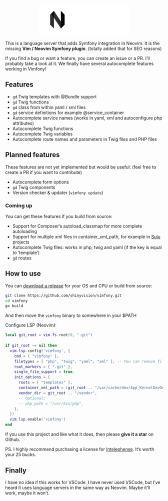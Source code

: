 <p align="center">
    <img src="https://raw.githubusercontent.com/shinyvision/vimfony/main/.github/assets/vimfony_sm.png" alt="Vimfony Logo">
</p>

This is a language server that adds Symfony integration in Neovim. It is the missing **Vim / Neovim Symfony plugin**. (totally added that for SEO reasons)

If you find a bug or want a feature, you can create an issue or a PR. I’ll probably take a look at it.
We finally have several autocomplete features working in Vimfony!

## Features
- `gd` Twig templates with @Bundle support
- `gd` Twig functions
- `gd` class from within yaml / xml files
- `gd` service definitions for example @service_container
- Autocomplete service names (works in yaml, xml and autoconfigure php attributes)
- Autocomplete Twig functions
- Autocomplete Twig variables
- Autocomplete route names and parameters in Twig files and PHP files

## Planned features
These features are not yet implemented but would be useful:
(feel free to create a PR if you want to contribute)
- Autocomplete form options
- `gd` Twig components
- Version checker & updater (`vimfony update`)

### Coming up
You can get these features if you build from source:
- Support for Composer’s autoload_classmap for more complete autoloading
- Support for multiple xml files in container_xml_path, for example in [Sulu](https://github.com/sulu/sulu) projects
- Autocomplete Twig files: works in php, twig and yaml (if the key is equal to ‘template’)
- `gd` routes

## How to use
You can [download a release](https://github.com/shinyvision/vimfony/releases) for your OS and CPU or build from source:
```bash
git clone https://github.com/shinyvision/vimfony.git
cd vimfony
go build
```

And then move the `vimfony` binary to somewhere in your $PATH

Configure LSP (Neovim):
```lua
local git_root = vim.fs.root(0, ".git")

if git_root ~= nil then
  vim.lsp.config('vimfony', {
    cmd = { "vimfony" },
    filetypes = { "php", "twig", "yaml", "xml" }, -- You can remove file types if you don't like it, but then it won't work in those files
    root_markers = { ".git" },
    single_file_support = true,
    init_options = {
      roots = { "templates" },
      container_xml_path = (git_root .. "/var/cache/dev/App_KernelDevDebugContainer.xml"),
      vendor_dir = git_root .. "/vendor",
      -- Optional:
      -- php_path = "/usr/bin/php",
    },
  })
  vim.lsp.enable('vimfony')
end
```

If you use this project and like what it does, then please **give it a star** on Github.

PS. I highly recommend purchasing a license for [Intelephense](https://intelephense.com/). It’s worth your 25 bucks.

## Finally
I have no idea if this works for VSCode. I have never used VSCode, but I’ve heard it uses language servers in the same way as Neovim. Maybe it’ll work, maybe it won’t.
